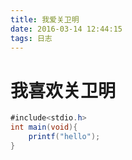 ```yaml
---
title: 我爱关卫明
date: 2016-03-14 12:44:15
tags: 日志
---
```

# 我喜欢关卫明
<!--more-->

```java
#include<stdio.h>
int main(void){
    printf("hello");
}
```
